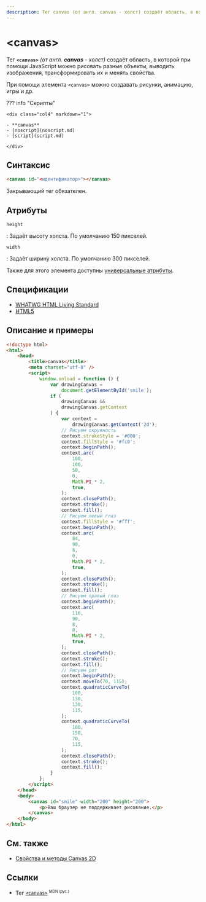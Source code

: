 ```yaml
---
description: Тег canvas (от англ. canvas - холст) создаёт область, в которой при помощи JavaScript можно рисовать разные объекты, выводить изображения, трансформировать их и менять свойства
---
```


# &lt;canvas&gt;

Тег **`<canvas>`** _(от англ. **canvas** - холст)_ создаёт область, в которой при помощи JavaScript можно рисовать разные объекты, выводить изображения, трансформировать их и менять свойства.

При помощи элемента `<canvas>` можно создавать рисунки, анимацию, игры и др.

??? info "Скрипты"

    <div class="col4" markdown="1">

    - **canvas**
    - [noscript](noscript.md)
    - [script](script.md)

    </div>

## Синтаксис

```html
<canvas id="<идентификатор>"></canvas>
```

Закрывающий тег обязателен.

## Атрибуты

`height`

: Задаёт высоту холста. По умолчанию 150 пикселей.

`width`

: Задаёт ширину холста. По умолчанию 300 пикселей.

Также для этого элемента доступны [универсальные атрибуты](uni-attr.md).

## Спецификации

-   [WHATWG HTML Living Standard](https://html.spec.whatwg.org/multipage/the-canvas-element.html#the-canvas-element)
-   [HTML5](http://www.w3.org/TR/html5/the-canvas-element.html#the-canvas-element)

## Описание и примеры

```html
<!doctype html>
<html>
    <head>
        <title>canvas</title>
        <meta charset="utf-8" />
        <script>
            window.onload = function () {
                var drawingCanvas =
                    document.getElementById('smile');
                if (
                    drawingCanvas &&
                    drawingCanvas.getContext
                ) {
                    var context =
                        drawingCanvas.getContext('2d');
                    // Рисуем окружность
                    context.strokeStyle = '#000';
                    context.fillStyle = '#fc0';
                    context.beginPath();
                    context.arc(
                        100,
                        100,
                        50,
                        0,
                        Math.PI * 2,
                        true,
                    );
                    context.closePath();
                    context.stroke();
                    context.fill();
                    // Рисуем левый глаз
                    context.fillStyle = '#fff';
                    context.beginPath();
                    context.arc(
                        84,
                        90,
                        8,
                        0,
                        Math.PI * 2,
                        true,
                    );
                    context.closePath();
                    context.stroke();
                    context.fill();
                    // Рисуем правый глаз
                    context.beginPath();
                    context.arc(
                        116,
                        90,
                        8,
                        0,
                        Math.PI * 2,
                        true,
                    );
                    context.closePath();
                    context.stroke();
                    context.fill();
                    // Рисуем рот
                    context.beginPath();
                    context.moveTo(70, 115);
                    context.quadraticCurveTo(
                        100,
                        130,
                        130,
                        115,
                    );
                    context.quadraticCurveTo(
                        100,
                        150,
                        70,
                        115,
                    );
                    context.closePath();
                    context.stroke();
                    context.fill();
                }
            };
        </script>
    </head>
    <body>
        <canvas id="smile" width="200" height="200">
            <p>Ваш браузер не поддерживает рисование.</p>
        </canvas>
    </body>
</html>
```

## См. также

-   [Свойства и методы Canvas 2D](https://scriptdev.ru/webapi/canvas/)

## Ссылки

-   Тег [`<canvas>`](https://developer.mozilla.org/ru/docs/Web/HTML/Element/canvas) <sup><small>MDN (рус.)</small></sup>
